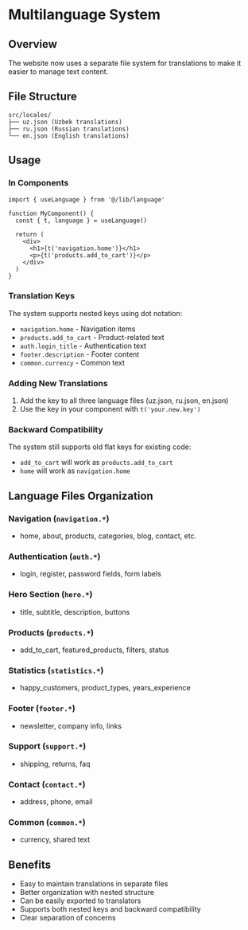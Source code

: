 # Multilanguage System

## Overview
The website now uses a separate file system for translations to make it easier to manage text content.

## File Structure
```
src/locales/
├── uz.json (Uzbek translations)
├── ru.json (Russian translations)
└── en.json (English translations)
```

## Usage

### In Components
```tsx
import { useLanguage } from '@/lib/language'

function MyComponent() {
  const { t, language } = useLanguage()
  
  return (
    <div>
      <h1>{t('navigation.home')}</h1>
      <p>{t('products.add_to_cart')}</p>
    </div>
  )
}
```

### Translation Keys
The system supports nested keys using dot notation:
- `navigation.home` - Navigation items
- `products.add_to_cart` - Product-related text
- `auth.login_title` - Authentication text
- `footer.description` - Footer content
- `common.currency` - Common text

### Adding New Translations
1. Add the key to all three language files (uz.json, ru.json, en.json)
2. Use the key in your component with `t('your.new.key')`

### Backward Compatibility
The system still supports old flat keys for existing code:
- `add_to_cart` will work as `products.add_to_cart`
- `home` will work as `navigation.home`

## Language Files Organization

### Navigation (`navigation.*`)
- home, about, products, categories, blog, contact, etc.

### Authentication (`auth.*`)
- login, register, password fields, form labels

### Hero Section (`hero.*`)
- title, subtitle, description, buttons

### Products (`products.*`)
- add_to_cart, featured_products, filters, status

### Statistics (`statistics.*`)
- happy_customers, product_types, years_experience

### Footer (`footer.*`)
- newsletter, company info, links

### Support (`support.*`)
- shipping, returns, faq

### Contact (`contact.*`)
- address, phone, email

### Common (`common.*`)
- currency, shared text

## Benefits
- Easy to maintain translations in separate files
- Better organization with nested structure
- Can be easily exported to translators
- Supports both nested keys and backward compatibility
- Clear separation of concerns
